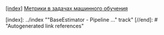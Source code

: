 
[[index]](https://infull.github.io/knowledge-base/index.md)
[Метрики в задачах машинного обучения](https://habr.com/ru/company/ods/blog/328372/)

[//begin]: # "Autogenerated link references for markdown compatibility"
[index]: ../index ""BaseEstimator - Pipeline ..." track"
[//end]: # "Autogenerated link references"